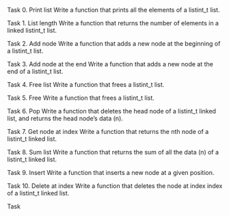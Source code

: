 Task 0. Print list
Write a function that prints all the elements of a listint_t list.

Task 1. List length
Write a function that returns the number of elements in a linked listint_t list.

Task 2. Add node
Write a function that adds a new node at the beginning of a listint_t list.

Task 3. Add node at the end
Write a function that adds a new node at the end of a listint_t list.

Task 4. Free list
Write a function that frees a listint_t list.

Task 5. Free
Write a function that frees a listint_t list.

Task 6. Pop
Write a function that deletes the head node of a listint_t linked list, and returns the head node’s data (n).

Task 7. Get node at index
Write a function that returns the nth node of a listint_t linked list.

Task 8. Sum list
Write a function that returns the sum of all the data (n) of a listint_t linked list.

Task 9. Insert
Write a function that inserts a new node at a given position.

Task 10. Delete at index
Write a function that deletes the node at index index of a listint_t linked list.

Task 
